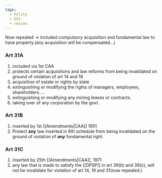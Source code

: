 ```yaml
---
tags:
  - Polity
  - GS2
  - review
---
```

Now repealed -> included compulsory acquisition and fundamental law to have property.(any acquisition will be compensated...)

### Art 31A
1. included via 1st CAA
2. protects certain acquisitions and law reforms from being invalidated on ground of violation of art 14 and 19
3. acquisition of estate or rights by state
4. extinguishing or modifying the rights of  managers, employees, shareholders.....
5. extinguishing or modifying any mining leases or contracts.
6. taking over of any corporation by the govt.

### Art 31B
1. inserted by 1st [[Amendments|CAA]] 1951
2. Protect **any** law inserted in 9th schedule from being invalidated on the ground of violation of **any** fundamental right.

### Art 31C
1. inserted by 25th [[Amendments|CAA]], 1971
2. any law that is made to satisfy the [[DPSP]] in art 39(b) and 39(c), will not be invalidate for violation of art 14, 19 and 31(now repealed.)

